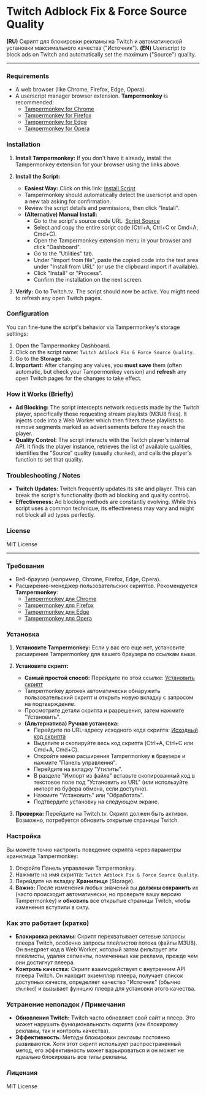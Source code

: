 # Twitch Adblock Fix & Force Source Quality


**(RU)** Скрипт для блокировки рекламы на Twitch и автоматической установки максимального качества ("Источник").
**(EN)** Userscript to block ads on Twitch and automatically set the maximum ("Source") quality.

---


### Requirements

*   A web browser (like Chrome, Firefox, Edge, Opera).
*   A userscript manager browser extension. **Tampermonkey** is recommended:
    *   [Tampermonkey for Chrome](https://chrome.google.com/webstore/detail/tampermonkey/dhdgffkkebhmkfjojejmpbldmpobfkfo)
    *   [Tampermonkey for Firefox](https://addons.mozilla.org/en-US/firefox/addon/tampermonkey/)
    *   [Tampermonkey for Edge](https://microsoftedge.microsoft.com/addons/detail/tampermonkey/iikmkjmpaadaobahmlepeloendndfphd)
    *   [Tampermonkey for Opera](https://addons.opera.com/en/extensions/details/tampermonkey-beta/)

### Installation

1.  **Install Tampermonkey:** If you don't have it already, install the Tampermonkey extension for your browser using the links above.
2.  **Install the Script:**
    *   **Easiest Way:** Click on this link: [Install Script](https://raw.githubusercontent.com/ShmidtS/Twitch-Adblock/main/Twitch%20Adblock%20Fix%20%26%20Force%20Source%20Quality.user.js)
    *   Tampermonkey should automatically detect the userscript and open a new tab asking for confirmation.
    *   Review the script details and permissions, then click "Install".
    *   **(Alternative) Manual Install:**
        *   Go to the script's source code URL: [Script Source](https://raw.githubusercontent.com/ShmidtS/Twitch-Adblock/main/Twitch%20Adblock%20Fix%20%26%20Force%20Source%20Quality.user.js)
        *   Select and copy the entire script code (Ctrl+A, Ctrl+C or Cmd+A, Cmd+C).
        *   Open the Tampermonkey extension menu in your browser and click "Dashboard".
        *   Go to the "Utilities" tab.
        *   Under "Import from file", paste the copied code into the text area under "Install from URL" (or use the clipboard import if available).
        *   Click "Install" or "Process".
        *   Confirm the installation on the next screen.

3.  **Verify:** Go to Twitch.tv. The script should now be active. You might need to refresh any open Twitch pages.

### Configuration

You can fine-tune the script's behavior via Tampermonkey's storage settings:

1.  Open the Tampermonkey Dashboard.
2.  Click on the script name: `Twitch Adblock Fix & Force Source Quality`.
3.  Go to the **Storage** tab.
4.  **Important:** After changing any values, you **must save** them (often automatic, but check your Tampermonkey version) and **refresh** any open Twitch pages for the changes to take effect.

### How it Works (Briefly)

*   **Ad Blocking:** The script intercepts network requests made by the Twitch player, specifically those requesting stream playlists (M3U8 files). It injects code into a Web Worker which then filters these playlists to remove segments marked as advertisements before they reach the player.
*   **Quality Control:** The script interacts with the Twitch player's internal API. It finds the player instance, retrieves the list of available qualities, identifies the "Source" quality (usually `chunked`), and calls the player's function to set that quality.

### Troubleshooting / Notes

*   **Twitch Updates:** Twitch frequently updates its site and player. This can break the script's functionality (both ad blocking and quality control).
*   **Effectiveness:** Ad blocking methods are constantly evolving. While this script uses a common technique, its effectiveness may vary and might not block all ad types perfectly.

### License

MIT License

---


### Требования

*   Веб-браузер (например, Chrome, Firefox, Edge, Opera).
*   Расширение-менеджер пользовательских скриптов. Рекомендуется **Tampermonkey**:
    *   [Tampermonkey для Chrome](https://chrome.google.com/webstore/detail/tampermonkey/dhdgffkkebhmkfjojejmpbldmpobfkfo)
    *   [Tampermonkey для Firefox](https://addons.mozilla.org/ru/firefox/addon/tampermonkey/)
    *   [Tampermonkey для Edge](https://microsoftedge.microsoft.com/addons/detail/tampermonkey/iikmkjmpaadaobahmlepeloendndfphd)
    *   [Tampermonkey для Opera](https://addons.opera.com/ru/extensions/details/tampermonkey-beta/)

### Установка

1.  **Установите Tampermonkey:** Если у вас его еще нет, установите расширение Tampermonkey для вашего браузера по ссылкам выше.
2.  **Установите скрипт:**
    *   **Самый простой способ:** Перейдите по этой ссылке: [Установить скрипт](https://raw.githubusercontent.com/ShmidtS/Twitch-Adblock/main/Twitch%20Adblock%20Fix%20%26%20Force%20Source%20Quality.user.js)
    *   Tampermonkey должен автоматически обнаружить пользовательский скрипт и открыть новую вкладку с запросом на подтверждение.
    *   Просмотрите детали скрипта и разрешения, затем нажмите "Установить".
    *   **(Альтернатива) Ручная установка:**
        *   Перейдите по URL-адресу исходного кода скрипта: [Исходный код скрипта](https://raw.githubusercontent.com/ShmidtS/Twitch-Adblock/main/Twitch%20Adblock%20Fix%20%26%20Force%20Source%20Quality.user.js)
        *   Выделите и скопируйте весь код скрипта (Ctrl+A, Ctrl+C или Cmd+A, Cmd+C).
        *   Откройте меню расширения Tampermonkey в браузере и нажмите "Панель управления".
        *   Перейдите на вкладку "Утилиты".
        *   В разделе "Импорт из файла" вставьте скопированный код в текстовое поле под "Установить из URL" (или используйте импорт из буфера обмена, если доступно).
        *   Нажмите "Установить" или "Обработать".
        *   Подтвердите установку на следующем экране.

3.  **Проверка:** Перейдите на Twitch.tv. Скрипт должен быть активен. Возможно, потребуется обновить открытые страницы Twitch.

### Настройка

Вы можете точно настроить поведение скрипта через параметры хранилища Tampermonkey:

1.  Откройте Панель управления Tampermonkey.
2.  Нажмите на имя скрипта: `Twitch Adblock Fix & Force Source Quality`.
3.  Перейдите на вкладку **Хранилище** (Storage).
4.  **Важно:** После изменения любых значений вы **должны сохранить** их (часто происходит автоматически, но проверьте вашу версию Tampermonkey) и **обновить** все открытые страницы Twitch, чтобы изменения вступили в силу.

### Как это работает (кратко)

*   **Блокировка рекламы:** Скрипт перехватывает сетевые запросы плеера Twitch, особенно запросы плейлистов потока (файлы M3U8). Он внедряет код в Web Worker, который затем фильтрует эти плейлисты, удаляя сегменты, помеченные как реклама, прежде чем они достигнут плеера.
*   **Контроль качества:** Скрипт взаимодействует с внутренним API плеера Twitch. Он находит экземпляр плеера, получает список доступных качеств, определяет качество "Источник" (обычно `chunked`) и вызывает функцию плеера для установки этого качества.

### Устранение неполадок / Примечания

*   **Обновления Twitch:** Twitch часто обновляет свой сайт и плеер. Это может нарушить функциональность скрипта (как блокировку рекламы, так и контроль качества).
*   **Эффективность:** Методы блокировки рекламы постоянно развиваются. Хотя этот скрипт использует распространенный метод, его эффективность может варьироваться и он может не идеально блокировать все типы рекламы.

### Лицензия

MIT License
